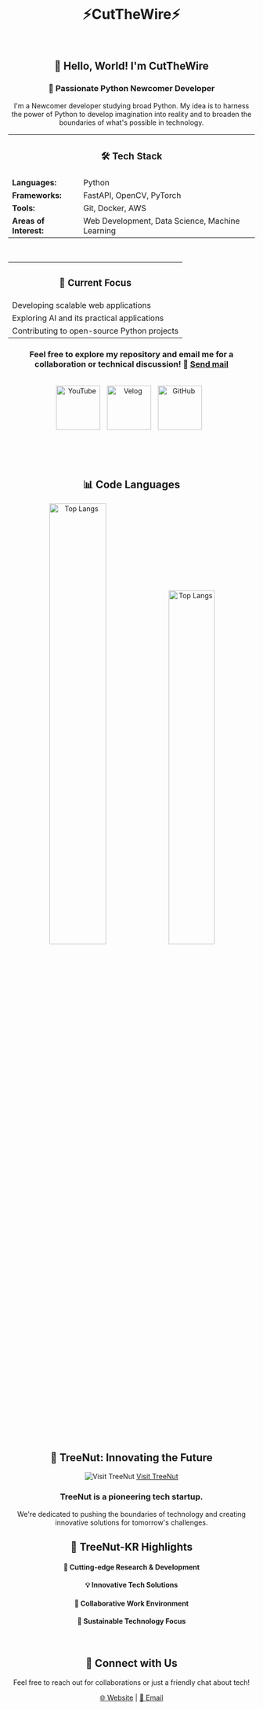 <div align="center" style="width: 100%;">

  <h1>⚡CutTheWire⚡</h1>   

<br>

<h2>👋 Hello, World! I'm CutTheWire</h2>


<h3>🐍 Passionate Python Newcomer Developer</h3>
<p>I'm a Newcomer developer studying broad Python. My idea is to harness the power of Python to develop imagination into reality and to broaden the boundaries of what's possible in technology.</p>

<table>
  <tr>
    <th colspan="2"><h3>🛠 Tech Stack</h3></th>
  </tr>
  <tr>
    <td><strong>Languages:</strong></td>
    <td>Python</td>
  </tr>
  <tr>
    <td><strong>Frameworks:</strong></td>
    <td>FastAPI, OpenCV, PyTorch</td>
  </tr>
  <tr>
    <td><strong>Tools:</strong></td>
    <td>Git, Docker, AWS</td>
  </tr>
  <tr>
    <td><strong>Areas of Interest:</strong></td>
    <td>Web Development, Data Science, Machine Learning</td>
  </tr>
</table>

<br>

<table>
  <tr>
    <th><h3>💼 Current Focus</h3></th>
  </tr>
  <tr>
    <td>Developing scalable web applications</td>
  </tr>
  <tr>
    <td>Exploring AI and its practical applications</td>
  </tr>
  <tr>
    <td>Contributing to open-source Python projects</td>
  </tr>
</table>

### Feel free to explore my repository and email me for a collaboration or technical discussion! 📨 [Send mail](https://mail.google.com/mail/?view=cm&fs=1&to=gtjwyaaz@anonaddy.me) 
<br>

  <a href="https://www.youtube.com/@CutTheWire777" target="_blank" style="display: inline-block; margin-right: 10px;">
  <img alt="YouTube" src="https://img.shields.io/badge/YouTube-FF0000.svg?&style=for-the-badge&logo=youtube&logoColor=white" style="height: 90px;"/></a>
  <a href="https://velog.io/@saeon/posts" target="_blank" style="display: inline-block; margin-right: 10px;">
  <img alt="Velog" src ="https://img.shields.io/badge/Velog-0AC18E.svg?&style=for-the-badge&logoColor=white" style="height: 90px;"/></a>
  <a href="https://github.com/TreeNut-KR" target="_blank" style="display: inline-block; margin-right: 10px;">
  <img alt="GitHub" src="https://img.shields.io/badge/GitHub-181717.svg?&style=for-the-badge&logo=github&logoColor=white" style="height: 90px;"/></a>

<br><br><br>

<h2>📊 Code Languages</h2> 
<p align="center">
  <img width="48%" src="https://github-readme-stats.vercel.app/api/top-langs/?username=CutTheWire&layout=compact&hide=html,TeX,C,CSS&theme=highcontrast" alt="Top Langs">
  <img width="43%" src="https://github-readme-stats.vercel.app/api/top-langs/?username=CutTheWire&layout=donut&hide=html,TeX,C,CSS&theme=highcontrast" alt="Top Langs">
</p>

<br>

<h2>🚀 TreeNut: Innovating the Future</h2>

![Visit TreeNut](https://drive.google.com/uc?export=view&id=1qGeiBiwKpuTZPUJ36tgIKpFSnT2ek6u9)
[Visit TreeNut](https://github.com/TreeNut-KR)

### TreeNut is a pioneering tech startup. 
We're dedicated to pushing the boundaries of technology and creating innovative solutions for tomorrow's challenges.

<h2>🌟 TreeNut-KR Highlights</h2>

<h4>🔬 Cutting-edge Research & Development</h4>
<h4>💡 Innovative Tech Solutions</h4>
<h4>🤝 Collaborative Work Environment</h4>
<h4>🌱 Sustainable Technology Focus</h4>

<br>

<h2>🔗 Connect with Us</h2>

Feel free to reach out for collaborations or just a friendly chat about tech!

[🌐 Website](#) | [📧 Email](#)

</div>
